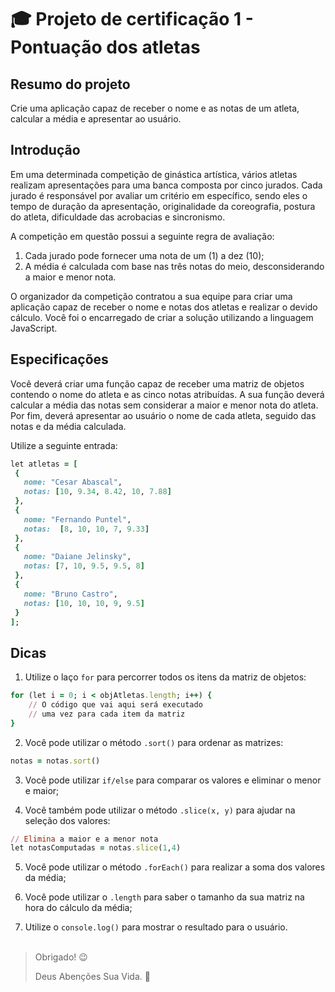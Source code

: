 # 🎓 Projeto de certificação 1 - Pontuação dos atletas

## Resumo do projeto

Crie uma aplicação capaz de receber o nome e as notas de um atleta, calcular a média e apresentar ao usuário.

## Introdução
Em uma determinada competição de ginástica artística, vários atletas realizam apresentações para uma banca composta por cinco jurados. Cada jurado é responsável por avaliar um critério em específico, sendo eles o tempo de duração da apresentação, originalidade da coreografia, postura do atleta, dificuldade das acrobacias e sincronismo.

A competição em questão possui a seguinte regra de avaliação:

1.  Cada jurado pode fornecer uma nota de um (1) a dez (10);
2. A média é calculada com base nas três notas do meio, desconsiderando a maior e menor nota.

O organizador da competição contratou a sua equipe para criar uma aplicação capaz de receber o nome e notas dos atletas e realizar o devido cálculo. Você foi o encarregado de criar a solução utilizando a linguagem JavaScript.

## Especificações

Você deverá criar uma função capaz de receber uma matriz de objetos contendo o nome do atleta e as cinco notas atribuídas. A sua função deverá calcular a média das notas sem considerar a maior e menor nota do atleta. Por fim, deverá apresentar ao usuário o nome de cada atleta, seguido das notas e da média calculada.

Utilize a seguinte entrada:

```ruby
let atletas = [
 {
   nome: "Cesar Abascal",
   notas: [10, 9.34, 8.42, 10, 7.88]
 },
 {
   nome: "Fernando Puntel",
   notas:  [8, 10, 10, 7, 9.33]
 },
 {
   nome: "Daiane Jelinsky",
   notas: [7, 10, 9.5, 9.5, 8]
 },
 {
   nome: "Bruno Castro",
   notas: [10, 10, 10, 9, 9.5]
 }
];
```
## Dicas

1. Utilize o laço `for` para percorrer todos os itens da matriz de objetos:

```ruby
for (let i = 0; i < objAtletas.length; i++) {
    // O código que vai aqui será executado
    // uma vez para cada item da matriz
}
```
2. Você pode utilizar o método `.sort()` para ordenar as matrizes:

```ruby
notas = notas.sort()
```

3. Você pode utilizar `if/else` para comparar os valores e eliminar o menor e maior;

4. Você também pode utilizar o método `.slice(x, y)` para ajudar na seleção dos valores:

```ruby
// Elimina a maior e a menor nota
let notasComputadas = notas.slice(1,4)
```

5. Você pode utilizar o método `.forEach()` para realizar a soma dos valores da média;

6. Você pode utilizar o `.length` para saber o tamanho da sua matriz na hora do cálculo da média;

7. Utilize o `console.log()` para mostrar o resultado para o usuário.<br><br>


> Obrigado! 😉
>
> Deus Abenções Sua Vida. 🙏

